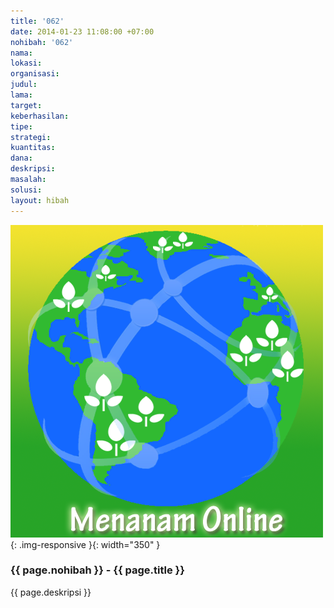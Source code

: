```yaml
---
title: '062'
date: 2014-01-23 11:08:00 +07:00
nohibah: '062'
nama:
lokasi:
organisasi:
judul:
lama:
target:
keberhasilan:
tipe:
strategi:
kuantitas:
dana:
deskripsi:
masalah:
solusi:
layout: hibah
---
```


![062](/static/img/hibahcms/062.png){: .img-responsive }{: width="350" }

### {{ page.nohibah }} - {{ page.title }}

{{ page.deskripsi }}
